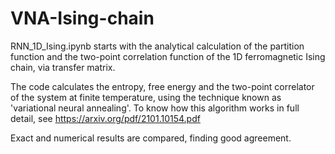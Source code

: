 # VNA-Ising-chain

RNN_1D_Ising.ipynb starts with the analytical calculation of the partition function and the two-point correlation function of the 1D ferromagnetic Ising chain, via transfer matrix.

The code calculates the entropy, free energy and the two-point correlator of the system at finite temperature, using the technique known as 'variational neural annealing'.
To know how this algorithm works in full detail, see https://arxiv.org/pdf/2101.10154.pdf

Exact and numerical results are compared, finding good agreement.
